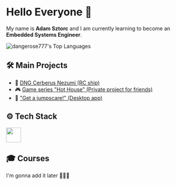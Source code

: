 # Hello Everyone 👋
My name is <b>Adam Sztorc</b> and I am currently learning to become an <b>Embedded Systems Engineer</b>.

![dangerose777's Top Languages](https://github-readme-stats.vercel.app/api/top-langs/?username=dangerose777&theme=dark&show_icons=true&hide_border=true&layout=compact)

## 🛠️ Main Projects
- 🚢 [DNG Cerberus Nezumi (RC ship)]()
- 🎮 [Game series "Hot House" (Private project for friends)]()
- 👻 ["Get a jumpscare!" (Desktop app)]()

## ⚙️ Tech Stack
<img src="https://skillicons.dev/icons?i=clion,cpp,c,unity,cs,py,linux,mysql,ps,react,vite" height="40"/>
<!-- arduino,raspberrypi -->

## 🎓 Courses
I'm gonna add it later 🥺🫶🏻
